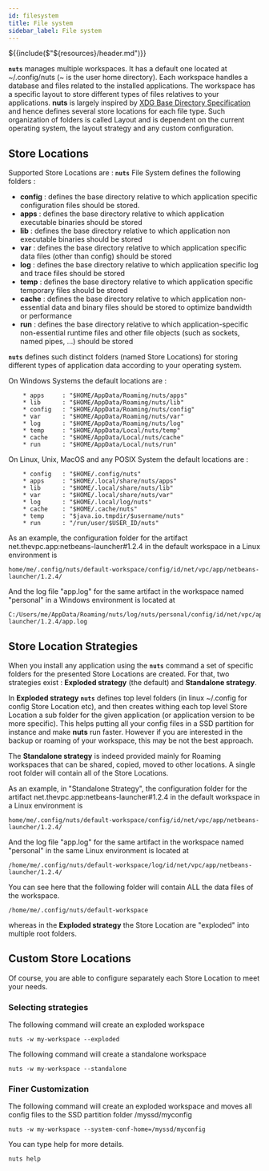 ```yaml
---
id: filesystem
title: File system
sidebar_label: File system
---
```


${{include($"${resources}/header.md")}}

**```nuts```** manages multiple workspaces. It has a default one located at ~/.config/nuts (~ is the user home directory). Each workspace handles a database and files related to the installed applications. The workspace has a specific layout to store different types of files relatives to your applications. **nuts** is largely inspired by [XDG Base Directory Specification](https://specifications.freedesktop.org/basedir-spec/basedir-spec-latest.html) and hence defines several  store locations for each file type. Such organization of folders is called Layout and is dependent on the current operating system, the layout strategy and any custom configuration.

## Store Locations
Supported Store Locations are : 
**```nuts```** File System defines the following folders :
* **config** : defines the base directory relative to which application specific configuration files should be stored.
* **apps** : defines the base directory relative to which application executable binaries should be stored 
* **lib** : defines the base directory relative to which application non executable binaries should be stored 
* **var** : defines the base directory relative to which application specific data files (other than config) should be stored
* **log** : defines the base directory relative to which application specific log and trace files should be stored
* **temp** : defines the base directory relative to which application specific temporary files should be stored
* **cache** : defines the base directory relative to which application non-essential data and binary files should be stored to optimize bandwidth or performance
* **run** : defines the base directory relative to which application-specific non-essential runtime files and other file objects (such as sockets, named pipes, ...) should be stored

**```nuts```** defines such distinct folders (named Store Locations) for storing different types of application data according to your operating system.

On Windows Systems the default locations are :

        * apps     : "$HOME/AppData/Roaming/nuts/apps"
        * lib      : "$HOME/AppData/Roaming/nuts/lib"
        * config   : "$HOME/AppData/Roaming/nuts/config"
        * var      : "$HOME/AppData/Roaming/nuts/var"
        * log      : "$HOME/AppData/Roaming/nuts/log"
        * temp     : "$HOME/AppData/Local/nuts/temp"
        * cache    : "$HOME/AppData/Local/nuts/cache"
        * run      : "$HOME/AppData/Local/nuts/run"

On Linux, Unix, MacOS and any POSIX System the default locations are :

        * config   : "$HOME/.config/nuts"
        * apps     : "$HOME/.local/share/nuts/apps"
        * lib      : "$HOME/.local/share/nuts/lib"
        * var      : "$HOME/.local/share/nuts/var"
        * log      : "$HOME/.local/log/nuts"
        * cache    : "$HOME/.cache/nuts"
        * temp     : "$java.io.tmpdir/$username/nuts"
        * run      : "/run/user/$USER_ID/nuts"

As an example, the configuration folder for the artifact net.thevpc.app:netbeans-launcher#1.2.4 in the default workspace in a Linux environment is

```
home/me/.config/nuts/default-workspace/config/id/net/vpc/app/netbeans-launcher/1.2.4/
```

And the log file "app.log" for the same artifact in the workspace named "personal" in a Windows environment is located at

```
C:/Users/me/AppData/Roaming/nuts/log/nuts/personal/config/id/net/vpc/app/netbeans-launcher/1.2.4/app.log
```

## Store Location Strategies
When you install any application using the **```nuts```** command a set of specific folders for the presented Store Locations are created. For that, 
two strategies exist : **Exploded strategy** (the default) and **Standalone strategy**.  

In **Exploded strategy**  **```nuts```** defines top level folders (in linux ~/.config for config Store Location etc), and then creates withing each top level Store Location a sub folder for the given application (or application version to be more specific). This helps putting all your config files in a SSD partition for instance and make **nuts** run faster. However if you are interested in the backup or roaming of your workspace, this may be not the best approach.

The **Standalone strategy**   is indeed provided mainly for Roaming workspaces that can be shared, copied, moved to other locations. A single root folder will contain all of the Store Locations.

As an example, in "Standalone Strategy", the configuration folder for the artifact net.thevpc.app:netbeans-launcher#1.2.4 in the default workspace in a Linux environment is

```
home/me/.config/nuts/default-workspace/config/id/net/vpc/app/netbeans-launcher/1.2.4/
```

And the log file "app.log" for the same artifact in the workspace named "personal" in the same Linux environment is located at

```
/home/me/.config/nuts/default-workspace/log/id/net/vpc/app/netbeans-launcher/1.2.4/
```

You can see here that the following folder will contain ALL the data files of the workspace.

```
/home/me/.config/nuts/default-workspace
```

whereas in the **Exploded strategy** the Store Location are "exploded" into multiple root folders.

## Custom Store Locations
Of course, you are able to configure separately each Store Location to meet your needs.

### Selecting strategies
The following command will create an exploded workspace

```
nuts -w my-workspace --exploded
```

The following command will create a standalone workspace

```
nuts -w my-workspace --standalone
```

### Finer Customization
The following command will create an exploded workspace and moves all config files to the SSD partition folder /myssd/myconfig

```
nuts -w my-workspace --system-conf-home=/myssd/myconfig
```

You can type help for more details.

```
nuts help
```
